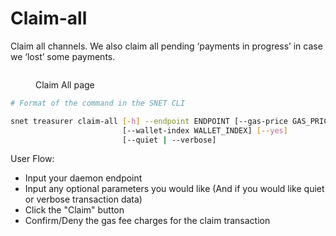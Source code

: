 # Claim-all

Claim all channels. We also claim all pending ‘payments in progress’ in case we ‘lost’ some payments.

<figure><img src="../../../../../../public/assets/images/products/TUI//Screenshot 2024-08-16 at 7.23.20 AM.png" alt=""><figcaption><p>Claim All page</p></figcaption></figure>

```bash
# Format of the command in the SNET CLI

snet treasurer claim-all [-h] --endpoint ENDPOINT [--gas-price GAS_PRICE]
                         [--wallet-index WALLET_INDEX] [--yes]
                         [--quiet | --verbose]
```

User Flow:

* Input your daemon endpoint
* Input any optional parameters you would like (And if you would like quiet or verbose transaction data)
* Click the "Claim" button
* Confirm/Deny the gas fee charges for the claim transaction
